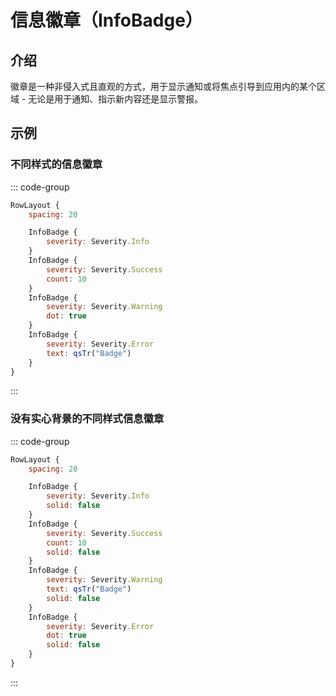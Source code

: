# 信息徽章（InfoBadge）

## 介绍

<mcurl name="InfoBadge" url="https://learn.microsoft.com/zh-cn/windows/apps/design/controls/info-badge"></mcurl>

徽章是一种非侵入式且直观的方式，用于显示通知或将焦点引导到应用内的某个区域 - 无论是用于通知、指示新内容还是显示警报。

## 示例

### 不同样式的信息徽章

::: code-group

```qml
RowLayout {
    spacing: 20

    InfoBadge {
        severity: Severity.Info
    }
    InfoBadge {
        severity: Severity.Success
        count: 10
    }
    InfoBadge {
        severity: Severity.Warning
        dot: true
    }
    InfoBadge {
        severity: Severity.Error
        text: qsTr("Badge")
    }
}
```

:::

### 没有实心背景的不同样式信息徽章

::: code-group

```qml
RowLayout {
    spacing: 20

    InfoBadge {
        severity: Severity.Info
        solid: false
    }
    InfoBadge {
        severity: Severity.Success
        count: 10
        solid: false
    }
    InfoBadge {
        severity: Severity.Warning
        text: qsTr("Badge")
        solid: false
    }
    InfoBadge {
        severity: Severity.Error
        dot: true
        solid: false
    }
}
```

:::